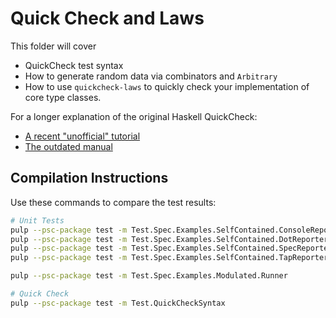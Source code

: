 # Quick Check and Laws

This folder will cover
- QuickCheck test syntax
- How to generate random data via combinators and `Arbitrary`
- How to use `quickcheck-laws` to quickly check your implementation of core type classes.

For a longer explanation of the original Haskell QuickCheck:
- [A recent "unofficial" tutorial](https://begriffs.com/posts/2017-01-14-design-use-quickcheck.html)
- [The outdated manual](http://www.cse.chalmers.se/~rjmh/QuickCheck/manual.html)

## Compilation Instructions

Use these commands to compare the test results:
```bash
# Unit Tests
pulp --psc-package test -m Test.Spec.Examples.SelfContained.ConsoleReporter
pulp --psc-package test -m Test.Spec.Examples.SelfContained.DotReporter
pulp --psc-package test -m Test.Spec.Examples.SelfContained.SpecReporter
pulp --psc-package test -m Test.Spec.Examples.SelfContained.TapReporter

pulp --psc-package test -m Test.Spec.Examples.Modulated.Runner

# Quick Check
pulp --psc-package test -m Test.QuickCheckSyntax
```
